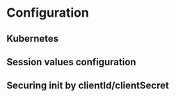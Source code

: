 
# Configuration

## Kubernetes

## Session values configuration

## Securing init by clientId/clientSecret
